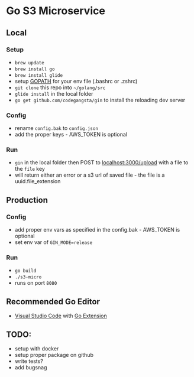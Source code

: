 # Go S3 Microservice

## Local

### Setup
- ` brew update `
- ` brew install go `
- ` brew install glide ` 
-  setup [GOPATH](https://gist.github.com/vsouza/77e6b20520d07652ed7d) for your env file (.bashrc or .zshrc)
- ` git clone ` this repo into ` ~/golang/src `
- ` glide install ` in the local folder
- ` go get github.com/codegangsta/gin ` to install the reloading dev server

### Config
- rename `config.bak` to `config.json`
- add the proper keys - AWS_TOKEN is optional

### Run
- `gin` in the local folder then POST to [localhost:3000/upload](http://localhost:3000/upload) with a file to the `file` key
- will return either an error or a s3 url of saved file - the file is a uuid.file_extension

## Production

### Config
- add proper env vars as specified in the config.bak - AWS_TOKEN is optional
- set env var of `GIN_MODE=release`

### Run
- `go build`
- `./s3-micro`
- runs on port `8080`

## Recommended Go Editor
- [Visual Studio Code](https://code.visualstudio.com/) with [Go Extension](https://github.com/Microsoft/vscode-go)

## TODO:
- setup with docker
- setup proper package on github
- write tests?
- add bugsnag
